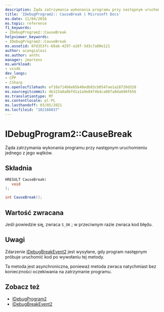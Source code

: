 ```yaml
---
description: Żąda zatrzymania wykonania programu przy następnym uruchomieniu jednego z jego wątków.
title: 'IDebugProgram2:: CauseBreak | Microsoft Docs'
ms.date: 11/04/2016
ms.topic: reference
f1_keywords:
- IDebugProgram2::CauseBreak
helpviewer_keywords:
- IDebugProgram2::CauseBreak
ms.assetid: 07d353fc-68ab-4297-a18f-3d3c7a80e121
author: acangialosi
ms.author: anthc
manager: jmartens
ms.workload:
- vssdk
dev_langs:
- CPP
- CSharp
ms.openlocfilehash: ef10a714b6e65b40edb83cb0547ae1a28720d328
ms.sourcegitcommit: 4b323a8a8bfd1a1a9e84f4b4ca88fa8da690f656
ms.translationtype: MT
ms.contentlocale: pl-PL
ms.lasthandoff: 03/05/2021
ms.locfileid: "102166037"
---
```

# <a name="idebugprogram2causebreak"></a>IDebugProgram2::CauseBreak
Żąda zatrzymania wykonania programu przy następnym uruchomieniu jednego z jego wątków.

## <a name="syntax"></a>Składnia

```cpp
HRESULT CauseBreak( 
   void 
);
```

```csharp
int CauseBreak();
```

## <a name="return-value"></a>Wartość zwracana
 Jeśli powiedzie się, zwraca `S_OK` ; w przeciwnym razie zwraca kod błędu.

## <a name="remarks"></a>Uwagi
 Zdarzenie [IDebugBreakEvent2](../../../extensibility/debugger/reference/idebugbreakevent2.md) jest wysyłane, gdy program następnym próbuje uruchomić kod po wywołaniu tej metody.

 Ta metoda jest asynchroniczna, ponieważ metoda zwraca natychmiast bez konieczności oczekiwania na zatrzymanie programu.

## <a name="see-also"></a>Zobacz też
- [IDebugProgram2](../../../extensibility/debugger/reference/idebugprogram2.md)
- [IDebugBreakEvent2](../../../extensibility/debugger/reference/idebugbreakevent2.md)
